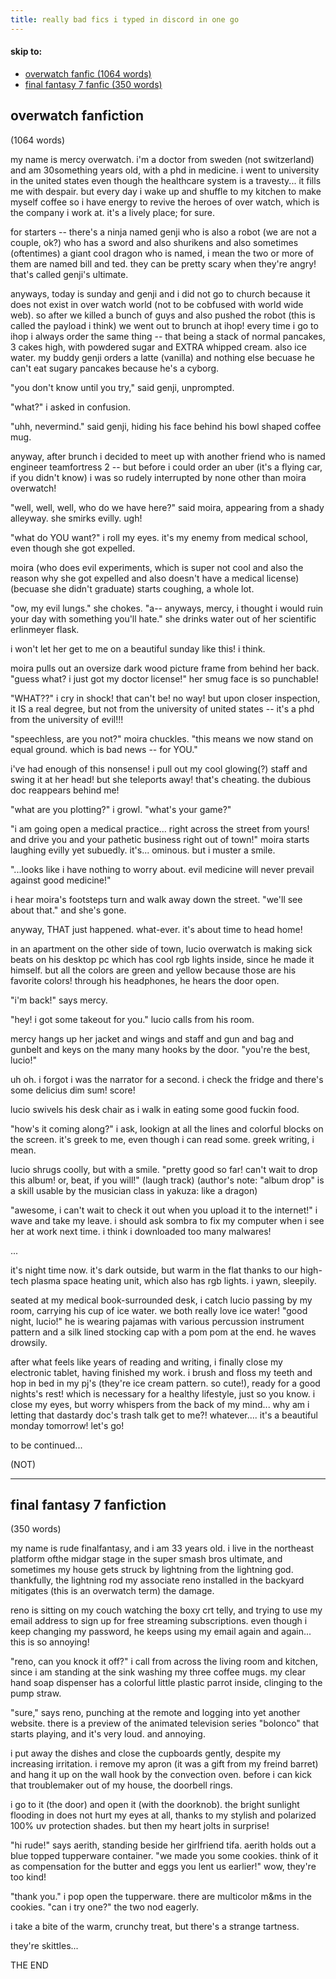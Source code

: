 ```yaml
---
title: really bad fics i typed in discord in one go
---
```


<div class="directory"> <!-- manual instance of a directory -->
  <h4>skip to:</h4>
  <ul>
      <li><a href="#overwatch-fanfiction">overwatch fanfic (1064 words)</a></li> <!-- entry label, link to anchor -->
      <li><a href="#final-fantasy-7-fanfiction">final fantasy 7 fanfic (350 words)</a></li>
  </ul>
</div>

## overwatch fanfiction

(1064 words)

my name is mercy overwatch. i'm a doctor from sweden (not switzerland) and am 30something years old, with a phd in medicine. i went to university in the united states even though the healthcare system is a travesty... it fills me with despair. but every day i wake up and shuffle to my kitchen to make myself coffee so i have energy to revive the heroes of over watch, which is the company i work at. it's a lively place; for sure.

for starters -- there's a ninja named genji who is also a robot (we are not a couple, ok?) who has a sword and also shurikens and also sometimes (oftentimes) a giant cool dragon who is named, i mean the two or more of them are named bill and ted. they can be pretty scary when they're angry! that's called genji's ultimate.

anyways, today is sunday and genji and i did not go to church because it does not exist in over watch world (not to be cobfused with world wide web). so after we killed a bunch of guys and also pushed the robot (this is called the payload i think) we went out to brunch at ihop! every time i go to ihop i always order the same thing -- that being a stack of normal pancakes, 3 cakes high, with powdered sugar and EXTRA whipped cream. also ice water. my buddy genji orders a latte (vanilla) and nothing else becuase he can't eat sugary pancakes because he's a cyborg.

"you don't know until you try," said genji, unprompted.

"what?" i asked in confusion.

"uhh, nevermind." said genji, hiding his face behind his bowl shaped coffee mug.

anyway, after brunch i decided to meet up with another friend who is named engineer teamfortress 2 -- but before i could order an uber (it's a flying car, if you didn't know) i was so rudely interrupted by none other than moira overwatch!

"well, well, well, who do we have here?" said moira, appearing from a shady alleyway. she smirks evilly. ugh!

"what do YOU want?" i roll my eyes. it's my enemy from medical school, even though she got expelled.

moira (who does evil experiments, which is super not cool and also the reason why she got expelled and also doesn't have a medical license) (becuase she didn't graduate) starts coughing, a whole lot.

"ow, my evil lungs." she chokes. "a-- anyways, mercy, i thought i would ruin your day with something you'll hate." she drinks water out of her scientific erlinmeyer flask.

i won't let her get to me on a beautiful sunday like this! i think.

moira pulls out an oversize dark wood picture frame from behind her back. "guess what? i just got my doctor license!" her smug face is so punchable!

"WHAT??" i cry in shock! that can't be! no way! but upon closer inspection, it IS a real degree, but not from the university of united states -- it's a phd from the university of evil!!!

"speechless, are you not?" moira chuckles. "this means we now stand on equal ground. which is bad news -- for YOU."

i've had enough of this nonsense! i pull out my cool glowing(?) staff and swing it at her head! but she teleports away! that's cheating. the dubious doc reappears behind me!

"what are you plotting?" i growl. "what's your game?"

"i am going open a medical practice... right across the street from yours! and drive you and your pathetic business right out of town!" moira starts laughing evilly yet subuedly. it's... ominous. but i muster a smile.

"...looks like i have nothing to worry about. evil medicine will never prevail against good medicine!"

i hear moira's footsteps turn and walk away down the street. "we'll see about that." and she's gone.

anyway, THAT just happened. what-ever. it's about time to head home!

in an apartment on the other side of town, lucio overwatch is making sick beats on his desktop pc which has cool rgb lights inside, since he made it himself. but all the colors are green and yellow because those are his favorite colors! through his headphones, he hears the door open.

"i'm back!" says mercy.

"hey! i got some takeout for you." lucio calls from his room.

mercy hangs up her jacket and wings and staff and gun and bag and gunbelt and keys on the many many hooks by the door. "you're the best, lucio!"

uh oh. i forgot i was the narrator for a second. i check the fridge and there's some delicius dim sum! score!

lucio swivels his desk chair as i walk in eating some good fuckin food.

"how's it coming along?" i ask, lookign at all the lines and colorful blocks on the screen. it's greek to me, even though i can read some. greek writing, i mean.

lucio shrugs coolly, but with a smile. "pretty good so far! can't wait to drop this album! or, beat, if you will!" (laugh track) (author's note: "album drop" is a skill usable by the musician class in yakuza: like a dragon)

"awesome, i can't wait to check it out when you upload it to the internet!" i wave and take my leave. i should ask sombra to fix my computer when i see her at work next time. i think i downloaded too many malwares!

...

it's night time now. it's dark outside, but warm in the flat thanks to our high-tech plasma space heating unit, which also has rgb lights. i yawn, sleepily.

seated at my medical book-surrounded desk, i catch lucio passing by my room, carrying his cup of ice water. we both really love ice water! "good night, lucio!" he is wearing pajamas with various percussion instrument pattern and a silk lined stocking cap with a pom pom at the end. he waves drowsily.

after what feels like years of reading and writing, i finally close my electronic tablet, having finished my work. i brush and floss my teeth and hop in bed in my pj's (they're ice cream pattern. so cute!), ready for a good nights's rest! which is necessary for a healthy lifestyle, just so you know. i close my eyes, but worry whispers from the back of my mind... why am i letting that dastardy doc's trash talk get to me?! whatever.... it's a beautiful monday tomorrow! let's go!

to be continued...

(NOT)

---

## final fantasy 7 fanfiction

(350 words)

my name is rude finalfantasy, and i am 33 years old. i live in the northeast platform ofthe midgar stage in the super smash bros ultimate, and sometimes my house gets struck by lightning from the lightning god. thankfully, the lightning rod my associate reno installed in the backyard mitigates (this is an overwatch term) the damage.

reno is sitting on my couch watching the boxy crt telly, and trying to use my email address to sign up for free streaming subscriptions. even though i keep changing my password, he keeps using my email again and again... this is so annoying!

"reno, can you knock it off?" i call from across the living room and kitchen, since i am standing at the sink washing my three coffee mugs. my clear hand soap dispenser has a colorful little plastic parrot inside, clinging to the pump straw.

"sure," says reno, punching at the remote and logging into yet another website. there is a preview of the animated television series "bolonco" that starts playing, and it's very loud. and annoying.

i put away the dishes and close the cupboards gently, despite my increasing irritation. i remove my apron (it was a gift from my freind barret) and hang it up on the wall hook by the convection oven. before i can kick that troublemaker out of my house, the doorbell rings.

i go to it (the door) and open it (with the doorknob). the bright sunlight flooding in does not hurt my eyes at all, thanks to my stylish and polarized 100% uv protection shades. but then my heart jolts in surprise!

"hi rude!" says aerith, standing beside her girlfriend tifa. aerith holds out a blue topped tupperware container. "we made you some cookies. think of it as compensation for the butter and eggs you lent us earlier!" wow, they're too kind!

"thank you." i pop open the tupperware. there are multicolor m&ms in the cookies. "can i try one?" the two nod eagerly.

i take a bite of the warm, crunchy treat, but there's a strange tartness.

they're skittles...

THE END
